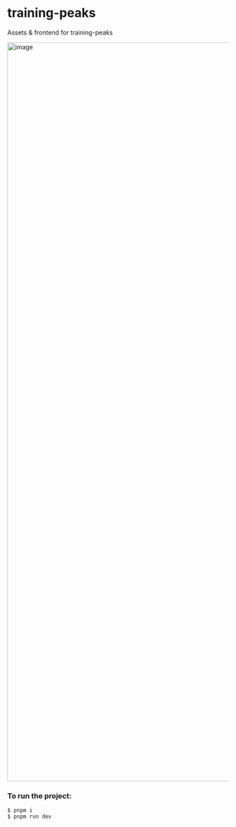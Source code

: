 # training-peaks
Assets &amp; frontend for training-peaks

<img width="1680" alt="image" src="https://user-images.githubusercontent.com/47056812/234434165-322e988f-af5c-48a9-840c-e70f46469cab.png">

### To run the project:
```
$ pnpm i
$ pnpm run dev
```
